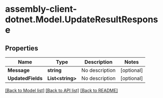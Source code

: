 # assembly-client-dotnet.Model.UpdateResultResponse
## Properties

Name | Type | Description | Notes
------------ | ------------- | ------------- | -------------
**Message** | **string** | No description | [optional] 
**UpdatedFields** | **List&lt;string&gt;** | No description | [optional] 

[[Back to Model list]](../README.md#documentation-for-models) [[Back to API list]](../README.md#documentation-for-api-endpoints) [[Back to README]](../README.md)

